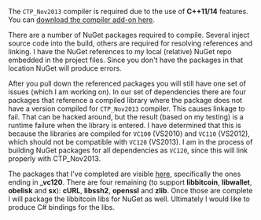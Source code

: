 The `CTP_Nov2013` compiler is required due to the use of **C++11/14** features. You can [download the compiler add-on here](http://www.microsoft.com/en-us/download/details.aspx?id=41151).

There are a number of NuGet packages required to compile. Several inject source code into the build, others are required for resolving references and linking. I have the NuGet references to my local (relative) NuGet repo embedded in the project files. Since you don't have the packages in that location NuGet will produce errors.

After you pull down the referenced packages you will still have one set of issues (which I am working on). In our set of dependencies there are four packages that reference a compiled library where the package does not have a version compiled for `CTP_Nov2013` compiler. This causes linkage to fail. That can be hacked around, but the result (based on my testing) is a runtime failure when the library is entered. I have determined that this is because the libraries are compiled for `VC100` (VS2010) and `VC110` (VS2012), which should not be compatible with `VC120` (VS2013). I am in the process of building NuGet packages for all dependencies as `VC120`, since this will link properly with CTP_Nov2013.

The packages that I've completed are visible [here](http://www.nuget.org/profiles/evoskuil/), specifically the ones ending in **_vc120**. There are four remaining (to support **libbitcoin**, **libwallet**, **obelisk** and **sx**): **cURL**, **libssh2**, **openssl** and **zlib**. Once those are complete I will package the libbitcoin libs for NuGet as well. Ultimately I would like to produce C# bindings for the libs.
